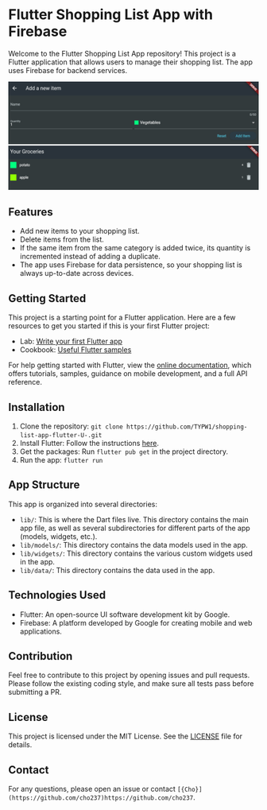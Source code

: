 # Flutter Shopping List App with Firebase

Welcome to the Flutter Shopping List App repository! This project is a Flutter application that allows users to manage their shopping list. The app uses Firebase for backend services.

![App UI](Screenshot1.png)
![App UI](Screenshot2.png)

## Features

- Add new items to your shopping list.
- Delete items from the list.
- If the same item from the same category is added twice, its quantity is incremented instead of adding a duplicate.
- The app uses Firebase for data persistence, so your shopping list is always up-to-date across devices.

## Getting Started

This project is a starting point for a Flutter application. Here are a few resources to get you started if this is your first Flutter project:

- Lab: [Write your first Flutter app](https://flutter.dev/docs/get-started/codelab)
- Cookbook: [Useful Flutter samples](https://flutter.dev/docs/cookbook)

For help getting started with Flutter, view the [online documentation](https://flutter.dev/docs), which offers tutorials, samples, guidance on mobile development, and a full API reference.

## Installation

1. Clone the repository: `git clone https://github.com/TYPW1/shopping-list-app-flutter-U-.git`
2. Install Flutter: Follow the instructions [here](https://flutter.dev/docs/get-started/install).
3. Get the packages: Run `flutter pub get` in the project directory.
4. Run the app: `flutter run`

## App Structure

This app is organized into several directories:

- `lib/`: This is where the Dart files live. This directory contains the main app file, as well as several subdirectories for different parts of the app (models, widgets, etc.).
- `lib/models/`: This directory contains the data models used in the app.
- `lib/widgets/`: This directory contains the various custom widgets used in the app.
- `lib/data/`: This directory contains the data used in the app.

## Technologies Used

- Flutter: An open-source UI software development kit by Google. 
- Firebase: A platform developed by Google for creating mobile and web applications.

## Contribution

Feel free to contribute to this project by opening issues and pull requests. Please follow the existing coding style, and make sure all tests pass before submitting a PR.

## License

This project is licensed under the MIT License. See the [LICENSE](/LICENSE) file for details.

## Contact

For any questions, please open an issue or contact `[{Cho}](https://github.com/cho237)https://github.com/cho237`.
